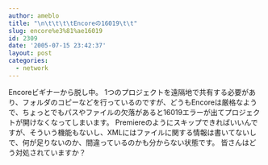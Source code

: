 ```yaml
---
author: ameblo
title: "\n\t\t\t\tEncoreの16019\t\t"
slug: encore%e3%81%ae16019
id: 2309
date: '2005-07-15 23:42:37'
layout: post
categories:
  - network
---
```


Encoreビギナーから脱し中。 1つのプロジェクトを遠隔地で共有する必要があり、フォルダのコピーなどを行っているのですが、どうもEncoreは厳格なようで、ちょっとでもパスやファイルの欠落があると16019エラーが出てプロジェクトが開けなくなってしまいます。 Premiereのようにスキップできればいいんですが、そういう機能もないし、XMLにはファイルに関する情報は書いてないしで、何が足りないのか、間違っているのかも分からない状態です。 皆さんはどう対処されていますか？
